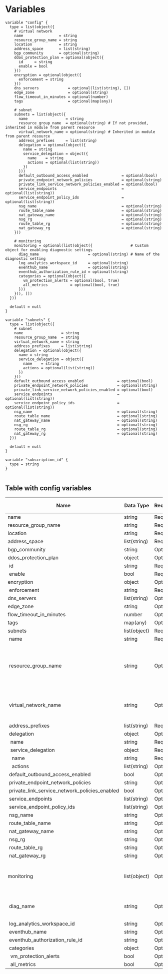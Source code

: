 # Variables

```
variable "config" {  type = list(object({
    # virtual network
    name                = string
    resource_group_name = string
    location            = string
    address_space       = list(string)
    bgp_community       = optional(string)
    ddos_protection_plan = optional(object({
      id     = string
      enable = bool
    }))
    encryption = optional(object({
      enforcement = string
    }))
    dns_servers             = optional(list(string), [])
    edge_zone               = optional(string)
    flow_timeout_in_minutes = optional(number)
    tags                    = optional(map(any))

    # subnet
    subnets = list(object({
      name                 = string
      resource_group_name  = optional(string) # If not provided, inherited in module from parent resource
      virtual_network_name = optional(string) # Inherited in module from parent resource
      address_prefixes     = list(string)
      delegation = optional(object({
        name = string
        service_delegation = object({
          name    = string
          actions = optional(list(string))
        })
      }))
      default_outbound_access_enabled               = optional(bool)
      private_endpoint_network_policies             = optional(string)
      private_link_service_network_policies_enabled = optional(bool)
      service_endpoints                             = optional(list(string))
      service_endpoint_policy_ids                   = optional(list(string))
      nsg_name                                      = optional(string)
      route_table_name                              = optional(string)
      nat_gateway_name                              = optional(string)
      nsg_rg                                        = optional(string)
      route_table_rg                                = optional(string)
      nat_gateway_rg                                = optional(string)
    }))

    # monitoring
    monitoring = optional(list(object({                 # Custom object for enabling diagnostic settings
      diag_name                      = optional(string) # Name of the diagnostic setting
      log_analytics_workspace_id     = optional(string)
      eventhub_name                  = optional(string)
      eventhub_authorization_rule_id = optional(string)
      categories = optional(object({
        vm_protection_alerts = optional(bool, true)
        all_metrics          = optional(bool, true)
      }))
    })), [])
  }))

  default = null
}

variable "subnets" {
  type = list(object({
    # subnet
    name                 = string
    resource_group_name  = string
    virtual_network_name = string
    address_prefixes     = list(string)
    delegation = optional(object({
      name = string
      service_delegation = object({
        name    = string
        actions = optional(list(string))
      })
    }))
    default_outbound_access_enabled               = optional(bool)
    private_endpoint_network_policies             = optional(string)
    private_link_service_network_policies_enabled = optional(bool)
    service_endpoints                             = optional(list(string))
    service_endpoint_policy_ids                   = optional(list(string))
    nsg_name                                      = optional(string)
    route_table_name                              = optional(string)
    nat_gateway_name                              = optional(string)
    nsg_rg                                        = optional(string)
    route_table_rg                                = optional(string)
    nat_gateway_rg                                = optional(string)
  }))

  default = null
}

variable "subscription_id" {
  type = string
}


```


## Table with config variables

| Name | Data Type | Requirement | Default Value | Comment |
| ------- | --------- | ----------- | ------------- | ------- |
|name | string | Required |  |  |
|resource_group_name | string | Required |  |  |
|location | string | Required |  |  |
|address_space | list(string) | Required |  |  |
|bgp_community | string | Optional |  |  |
|ddos_protection_plan | object | Optional |  |  |
|&nbsp;id | string | Required |  |  |
|&nbsp;enable | bool | Required |  |  |
|encryption | object | Optional |  |  |
|&nbsp;enforcement | string | Required |  |  |
|dns_servers | list(string) | Optional | [] |  |
|edge_zone | string | Optional |  |  |
|flow_timeout_in_minutes | number | Optional |  |  |
|tags | map(any) | Optional |  |  |
|subnets | list(object) | Required |  |  |
|&nbsp;name | string | Required |  |  |
|&nbsp;resource_group_name | string | Optional |  |  If not provided, inherited in module from parent resource |
|&nbsp;virtual_network_name | string | Optional |  |  Inherited in module from parent resource |
|&nbsp;address_prefixes | list(string) | Required |  |  |
|&nbsp;delegation | object | Optional |  |  |
|&nbsp;&nbsp;name | string | Required |  |  |
|&nbsp;&nbsp;service_delegation | object | Required |  |  |
|&nbsp;&nbsp;&nbsp;name | string | Required |  |  |
|&nbsp;&nbsp;&nbsp;actions | list(string) | Optional |  |  |
|&nbsp;default_outbound_access_enabled | bool | Optional |  |  |
|&nbsp;private_endpoint_network_policies | string | Optional |  |  |
|&nbsp;private_link_service_network_policies_enabled | bool | Optional |  |  |
|&nbsp;service_endpoints | list(string) | Optional |  |  |
|&nbsp;service_endpoint_policy_ids | list(string) | Optional |  |  |
|&nbsp;nsg_name | string | Optional |  |  |
|&nbsp;route_table_name | string | Optional |  |  |
|&nbsp;nat_gateway_name | string | Optional |  |  |
|&nbsp;nsg_rg | string | Optional |  |  |
|&nbsp;route_table_rg | string | Optional |  |  |
|&nbsp;nat_gateway_rg | string | Optional |  |  |
|monitoring | list(object) | Optional | [] |  Custom object for enabling diagnostic settings |
|&nbsp;diag_name | string | Optional |  |  Name of the diagnostic setting |
|&nbsp;log_analytics_workspace_id | string | Optional |  |  |
|&nbsp;eventhub_name | string | Optional |  |  |
|&nbsp;eventhub_authorization_rule_id | string | Optional |  |  |
|&nbsp;categories | object | Optional |  |  |
|&nbsp;&nbsp;vm_protection_alerts | bool | Optional |  true |  |
|&nbsp;&nbsp;all_metrics | bool | Optional |  true |  |


